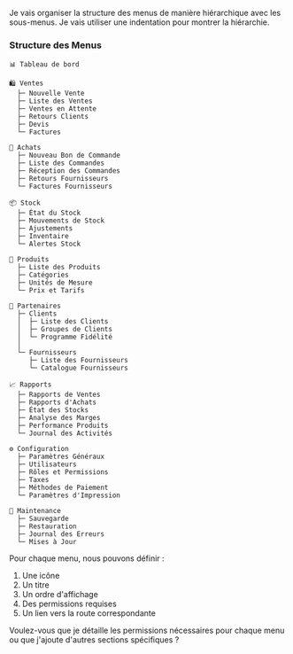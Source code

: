 Je vais organiser la structure des menus de manière hiérarchique avec les sous-menus. Je vais utiliser une indentation pour montrer la hiérarchie.

### Structure des Menus

```
📊 Tableau de bord

🛍️ Ventes
  ├─ Nouvelle Vente
  ├─ Liste des Ventes
  ├─ Ventes en Attente
  ├─ Retours Clients
  ├─ Devis
  └─ Factures

🏪 Achats
  ├─ Nouveau Bon de Commande
  ├─ Liste des Commandes
  ├─ Réception des Commandes
  ├─ Retours Fournisseurs
  └─ Factures Fournisseurs

📦 Stock
  ├─ État du Stock
  ├─ Mouvements de Stock
  ├─ Ajustements
  ├─ Inventaire
  └─ Alertes Stock

📝 Produits
  ├─ Liste des Produits
  ├─ Catégories
  ├─ Unités de Mesure
  └─ Prix et Tarifs

👥 Partenaires
  ├─ Clients
  │  ├─ Liste des Clients
  │  ├─ Groupes de Clients
  │  └─ Programme Fidélité
  │
  └─ Fournisseurs
     ├─ Liste des Fournisseurs
     └─ Catalogue Fournisseurs

📈 Rapports
  ├─ Rapports de Ventes
  ├─ Rapports d'Achats
  ├─ État des Stocks
  ├─ Analyse des Marges
  ├─ Performance Produits
  └─ Journal des Activités

⚙️ Configuration
  ├─ Paramètres Généraux
  ├─ Utilisateurs
  ├─ Rôles et Permissions
  ├─ Taxes
  ├─ Méthodes de Paiement
  └─ Paramètres d'Impression

🔧 Maintenance
  ├─ Sauvegarde
  ├─ Restauration
  ├─ Journal des Erreurs
  └─ Mises à Jour
```

Pour chaque menu, nous pouvons définir :
1. Une icône
2. Un titre
3. Un ordre d'affichage
4. Des permissions requises
5. Un lien vers la route correspondante

Voulez-vous que je détaille les permissions nécessaires pour chaque menu ou que j'ajoute d'autres sections spécifiques ?